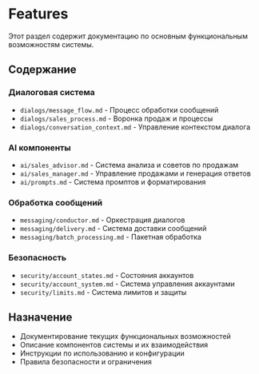 # Features

Этот раздел содержит документацию по основным функциональным возможностям системы.

## Содержание

### Диалоговая система
- `dialogs/message_flow.md` - Процесс обработки сообщений
- `dialogs/sales_process.md` - Воронка продаж и процессы
- `dialogs/conversation_context.md` - Управление контекстом диалога

### AI компоненты
- `ai/sales_advisor.md` - Система анализа и советов по продажам
- `ai/sales_manager.md` - Управление продажами и генерация ответов
- `ai/prompts.md` - Система промптов и форматирования

### Обработка сообщений
- `messaging/conductor.md` - Оркестрация диалогов
- `messaging/delivery.md` - Система доставки сообщений
- `messaging/batch_processing.md` - Пакетная обработка

### Безопасность
- `security/account_states.md` - Состояния аккаунтов
- `security/account_system.md` - Система управления аккаунтами
- `security/limits.md` - Система лимитов и защиты

## Назначение
- Документирование текущих функциональных возможностей
- Описание компонентов системы и их взаимодействия
- Инструкции по использованию и конфигурации
- Правила безопасности и ограничения
